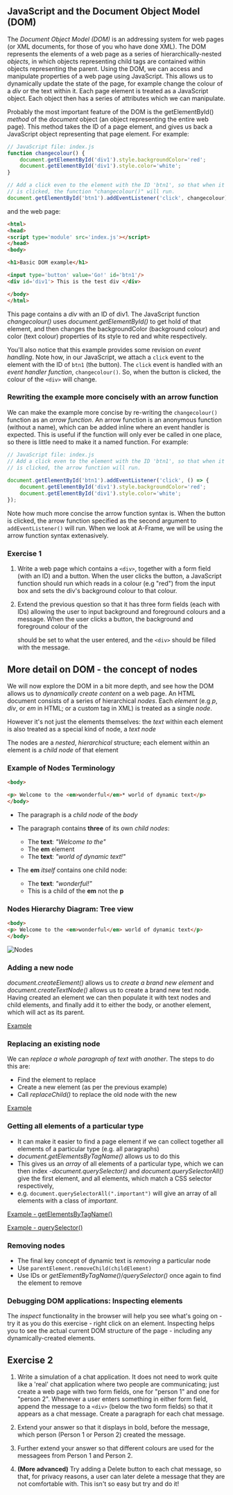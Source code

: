 ## JavaScript and the Document Object Model (DOM)

The *Document Object Model (DOM)* is an addressing system for web pages 
(or XML documents, for those of you who have done XML).
The DOM represents the elements of a web page as a series
of hierarchically-nested *objects*, in which 
objects representing child tags are contained within objects representing the
parent. Using the DOM, we can access and manipulate properties of a web page 
using JavaScript. 
This allows us to dynamically update the state of the page, for example change the colour of a *div* or the text within it. Each page element is treated as a JavaScript object. Each object then has a series of 
attributes which we can manipulate.


Probably the most important feature of the DOM is the getElementById() 
*method* of the *document* object (an object representing the entire web page).
This method takes the ID of a page element, and gives us back
a JavaScript object representing that page element. 
For example:

```javascript
// JavaScript file: index.js
function changecolour() {    
    document.getElementById('div1').style.backgroundColor='red';
    document.getElementById('div1').style.color='white';
}

// Add a click even to the element with the ID 'btn1', so that when it
// is clicked, the function "changecolour()" will run.
document.getElementById('btn1').addEventListener('click', changecolour);
```
and the web page:
```html
<html>
<head>
<script type='module' src='index.js'></script>
</head>
<body>

<h1>Basic DOM example</h1>

<input type='button' value='Go!' id='btn1'/>
<div id='div1'> This is the test div </div>

</body>
</html>
```
This page contains a *div* with an ID of div1. The JavaScript function 
*changecolour()* uses *document.getElementById()* to 
get hold of that element, and then changes the backgroundColor (background colour) and color (text colour) properties of 
its style to red and white respectively. 

You'll also notice that this example provides some revision on *event
handling*. Note how, in our JavaScript, we attach a `click` event to the
element with the ID of `btn1` (the button). The `click` event is handled with
an *event handler function*, `changecolour()`. So, when the button is clicked,
the colour of the `<div>` will change.

### Rewriting the example more concisely with an arrow function

We can make the example more concise by re-writing the `changecolour()`
function as an *arrow function*. An arrow function is an anonymous function
(without a name), which can be added inline where an event handler is
expected. This is useful if the function will only ever be called in one
place, so there is little need to make it a named function. For example:
```javascript
// JavaScript file: index.js
// Add a click even to the element with the ID 'btn1', so that when it
// is clicked, the arrow function will run.
 
document.getElementById('btn1').addEventListener('click', () => {
    document.getElementById('div1').style.backgroundColor='red';
    document.getElementById('div1').style.color='white';
});
```
Note how much more concise the arrow function syntax is. When the 
button is clicked, the arrow function specified as the second argument to
`addEventListener()` will run. When we look at A-Frame, we will be using
the arrow function syntax extenasively.

### Exercise 1

1. Write a web page which contains a `<div>`, together with a form field
(with an ID) and a button. When the user clicks the button, a JavaScript function should run which reads in a colour (e.g "red") from the input box and sets the div's background colour to that colour.

2. Extend the previous question so that it has three form fields (each with IDs) allowing the user to input background and foreground colours and a message. When the user clicks a button, the background and foreground colour of the <div> should be set to what the user entered, and the `<div>` should be filled with 
the message.

## More detail on DOM - the concept of nodes

We will now explore the DOM in a bit more depth, and see how the DOM allows
us to *dynamically create content* on a web page.
An HTML document consists of a series of hierarchical *nodes*.
Each *element* (e.g *p*, *div*, or *em*
in HTML; or a custom tag in XML) is treated as a single *node*.

However it's not just the elements themselves:
the *text* within each element is also treated as a special kind of node, a *text node*

The nodes are a *nested*, *hierarchical* structure; 
each element within an element is a *child node* of that element

### Example of Nodes Terminology
```html
<body>

<p> Welcome to the <em>wonderful</em>* world of dynamic text</p>
</body>
```

- The paragraph is a *child node* of the *body*
- The paragraph contains **three** of its own *child nodes*:
    - The **text**: *"Welcome to the"*
    - The **em** element
    - The **text**: *"world of dynamic text!"*

- The **em** *itself* contains one child node:
    - The **text**: *"wonderful!"*
    - This is a child of the **em** not the **p**

### Nodes Hierarchy Diagram: Tree view
```html
<body>
<p> Welcome to the <em>wonderful</em> world of dynamic text</p>
</body>
```
![Nodes](images/nodes2.png)

### Adding a new node

*document.createElement()* allows us to *create a brand
new element* and *document.createTextNode()* allows us to create a brand new
text node.  Having created an element we can then populate it with text nodes
and child elements, and finally add it to either the body, or
another element, which will act as its parent.

[Example](examples/dom/node_add.html)

### Replacing an existing node

We can *replace a whole paragraph of text with another*.
The steps to do this are:
- Find the element to replace
- Create a new element (as per the previous example)
- Call *replaceChild()* to replace the old node with the new

[Example](examples/dom/node_replace.html)

### Getting all elements of a particular type

- It can make it easier to find a page element if we can collect
together all elements of a particular type (e.g. all paragraphs)
- *document.getElementsByTagName()* allows us to do this
- This gives us an *array* of all elements of a particular
type, which we can then index
-*document.querySelector()* 
and *document.querySelectorAll()* give the first
element, and all elements, which match a CSS selector respectively,
- e.g. `document.querySelectorAll(".important")`
will give an array of all elements with a class of *important*.

[Example - getElementsByTagName()](examples/dom/bytagname.html)

[Example - querySelector()](examples/dom/selector.html)

### Removing nodes

- The final key concept of dynamic text is *removing* a particular
node
- Use `parentElement.removeChild(childElement)`
- Use IDs or *getElementByTagName()*/*querySelector()* once again to find
the element to remove


### Debugging DOM applications: Inspecting elements

The *inspect* functionality in the browser will help you see
what's going on - try it as you do this exercise - right click on an
element. Inspecting helps you to see the actual current DOM structure of the
page - including any dynamically-created elements.

## Exercise 2

1. Write a simulation of a chat application. It does not need to work quite like a 'real' chat application where two people are communicating; just create a web page with two form fields, one for "person 1" and one for "person 2". Whenever a user enters something in either form field, append the message to a `<div>` (below the two form fields) so that it appears as a chat message. Create a paragraph for each chat message.

2. Extend your answer so that it displays in bold, before the message, which person (Person 1 or Person 2) created the message.

3. Further extend your answer so that different colours are used for the messagees from Person 1 and Person 2.

4. **(More advanced)** Try adding a Delete button to each chat message, so
that, for privacy reasons, a user can later delete a message that they are
not comfortable with. This isn't so easy but try and do it!
